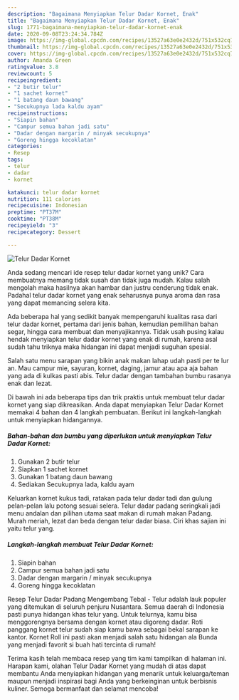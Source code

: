 ```yaml
---
description: "Bagaimana Menyiapkan Telur Dadar Kornet, Enak"
title: "Bagaimana Menyiapkan Telur Dadar Kornet, Enak"
slug: 1771-bagaimana-menyiapkan-telur-dadar-kornet-enak
date: 2020-09-08T23:24:34.784Z
image: https://img-global.cpcdn.com/recipes/13527a63e0e2432d/751x532cq70/telur-dadar-kornet-foto-resep-utama.jpg
thumbnail: https://img-global.cpcdn.com/recipes/13527a63e0e2432d/751x532cq70/telur-dadar-kornet-foto-resep-utama.jpg
cover: https://img-global.cpcdn.com/recipes/13527a63e0e2432d/751x532cq70/telur-dadar-kornet-foto-resep-utama.jpg
author: Amanda Green
ratingvalue: 3.8
reviewcount: 5
recipeingredient:
- "2 butir telur"
- "1 sachet kornet"
- "1 batang daun bawang"
- "Secukupnya lada kaldu ayam"
recipeinstructions:
- "Siapin bahan"
- "Campur semua bahan jadi satu"
- "Dadar dengan margarin / minyak secukupnya"
- "Goreng hingga kecoklatan"
categories:
- Resep
tags:
- telur
- dadar
- kornet

katakunci: telur dadar kornet 
nutrition: 111 calories
recipecuisine: Indonesian
preptime: "PT37M"
cooktime: "PT38M"
recipeyield: "3"
recipecategory: Dessert

---
```



![Telur Dadar Kornet](https://img-global.cpcdn.com/recipes/13527a63e0e2432d/751x532cq70/telur-dadar-kornet-foto-resep-utama.jpg)

Anda sedang mencari ide resep telur dadar kornet yang unik? Cara membuatnya memang tidak susah dan tidak juga mudah. Kalau salah mengolah maka hasilnya akan hambar dan justru cenderung tidak enak. Padahal telur dadar kornet yang enak seharusnya punya aroma dan rasa yang dapat memancing selera kita.

Ada beberapa hal yang sedikit banyak mempengaruhi kualitas rasa dari telur dadar kornet, pertama dari jenis bahan, kemudian pemilihan bahan segar, hingga cara membuat dan menyajikannya. Tidak usah pusing kalau hendak menyiapkan telur dadar kornet yang enak di rumah, karena asal sudah tahu triknya maka hidangan ini dapat menjadi suguhan spesial.

Salah satu menu sarapan yang bikin anak makan lahap udah pasti per te lur an. Mau campur mie, sayuran, kornet, daging, jamur atau apa aja bahan yang ada di kulkas pasti abis. Telur dadar dengan tambahan bumbu rasanya enak dan lezat.


Di bawah ini ada beberapa tips dan trik praktis untuk membuat telur dadar kornet yang siap dikreasikan. Anda dapat menyiapkan Telur Dadar Kornet memakai 4 bahan dan 4 langkah pembuatan. Berikut ini langkah-langkah untuk menyiapkan hidangannya.

<!--inarticleads1-->

##### Bahan-bahan dan bumbu yang diperlukan untuk menyiapkan Telur Dadar Kornet:

1. Gunakan 2 butir telur
1. Siapkan 1 sachet kornet
1. Gunakan 1 batang daun bawang
1. Sediakan Secukupnya lada, kaldu ayam


Keluarkan kornet kukus tadi, ratakan pada telur dadar tadi dan gulung pelan-pelan lalu potong sesuai selera. Telur dadar padang seringkali jadi menu andalan dan pilihan utama saat makan di rumah makan Padang. Murah meriah, lezat dan beda dengan telur dadar biasa. Ciri khas sajian ini yaitu telur yang. 

<!--inarticleads2-->

##### Langkah-langkah membuat Telur Dadar Kornet:

1. Siapin bahan
1. Campur semua bahan jadi satu
1. Dadar dengan margarin / minyak secukupnya
1. Goreng hingga kecoklatan


Resep Telur Dadar Padang Mengembang Tebal - Telur adalah lauk populer yang ditemukan di seluruh penjuru Nusantara. Semua daerah di Indonesia pasti punya hidangan khas telur yang. Untuk telurnya, kamu bisa menggorengnya bersama dengan kornet atau digoreng dadar. Roti panggang kornet telur sudah siap kamu bawa sebagai bekal sarapan ke kantor. Kornet Roll ini pasti akan menjadi salah satu hidangan ala Bunda yang menjadi favorit si buah hati tercinta di rumah! 

Terima kasih telah membaca resep yang tim kami tampilkan di halaman ini. Harapan kami, olahan Telur Dadar Kornet yang mudah di atas dapat membantu Anda menyiapkan hidangan yang menarik untuk keluarga/teman maupun menjadi inspirasi bagi Anda yang berkeinginan untuk berbisnis kuliner. Semoga bermanfaat dan selamat mencoba!
